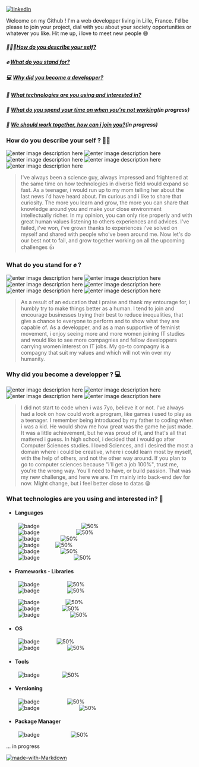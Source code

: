 [
![linkedin](https://img.shields.io/badge/Maxence_Vérité-%230077B5.svg?&style=for-the-badge&logo=linkedin&logoColor=white)
](https://www.linkedin.com/in/maxence-verite/)

Welcome on my Github ! I'm a web developper living in Lille, France. 
I'd be please to join your project, dial with you about your society opportunities or whatever you like. 
Hit me up, i love to meet new people 😄




##### 🙋🏻‍♂️[How do you describe your self?](#self)
##### ✊  [What do you stand for?](#values)
##### 💻 [Why did you become a developper?](#fieldmotivation)
##### 🧰  [What technologies are you using and interested in?](#techs)
##### 🚵 [What do you spend your time on when you're not working](#hobbies)(in progress)
##### 🤝  [We should work together, how can i join you?](#contact)(in progress)


### How do you describe your self ? 🙋‍♂️<a name="self"></a>
![enter image description here](https://img.shields.io/badge/curious-brown) ![enter image description here](https://img.shields.io/badge/sharer-blue) ![enter image description here](https://img.shields.io/badge/down_to_earth-green) ![enter image description here](https://img.shields.io/badge/sincere-purple) ![enter image description here](https://img.shields.io/badge/cheerful-yellow) 
> I've always been a science guy, always impressed and frightened at the same time on how technologies in diverse field would expand so fast. As a teenager, i would run up to my mom telling her about the last news i'd have heard about. I'm curious and i like to share that curiosity. The more you learn and grow, the more you can share that knowledge around you and make your close environment intellectually richer. In my opinion, you can only rise properly and with great human values listening to others experiences and advices. I've failed, i've won, i've grown thanks to experiences i've solved on myself and shared with people who've been around me.
Now let's do our best not to fail, and grow together working on all the upcoming challenges 👍

### What do you stand for ✊ ? <a name="values"></a>
![enter image description here](https://img.shields.io/badge/mutual_aid-brown) ![enter image description here](https://img.shields.io/badge/equal_opportunities-blue) ![enter image description here](https://img.shields.io/badge/ecology-green) ![enter image description here](https://img.shields.io/badge/education-purple) ![enter image description here](https://img.shields.io/badge/feminism-yellow) ![enter image description here](https://img.shields.io/badge/right_to_succeed-orange) 
> As a result of an education that i praise and thank my entourage for, i humbly try to make things better as a human. I tend to join and encourage businesses trying their best to reduce inequalities, that give a chance to everyone to perform and to show what they are capable of. As a developper, and as a man supportive of feminist movement, i enjoy seeing more and more women joining IT studies and would like to see more compagnies and fellow developpers carrying women interest on IT jobs.
> My go-to compagny is a compagny that suit my values and which will not win over my humanity.

### Why did you become a developper ? 💻 <a name="fieldmotivation"></a>
![enter image description here](https://img.shields.io/badge/teamwork-brown) ![enter image description here](https://img.shields.io/badge/infinite_learning-blue) ![enter image description here](https://img.shields.io/badge/creativity-green) ![enter image description here](https://img.shields.io/badge/challenge-purple) 
> 
> I did not start to code when i was 7yo, believe it or not. I've always had a look on how could work a program, like games i used to play as a teenager. I remember being introduced by my father to coding when i was a kid. He would show me how great was the game he just made. It was a little achievement, but he was proud of it, and that's all that mattered i guess.
In high school, i decided that i would go after Computer Sciences studies. I loved Sciences, and i desired the most a domain where i could be creative, where i could learn most by myself, with the help of others, and not the other way around. If you plan to go to computer sciences because "i'll get a job 100%", trust me, you're the wrong way. You'll need to have, or build passion.
   That was my new challenge, and  here we are. I'm mainly into back-end dev for now. Might change, but i feel better close to datas  😁
   
  ### What technologies are you using and interested in? 🧰 <a name="techs"></a>
*  #### Languages 

&emsp; &emsp;![badge](https://img.shields.io/badge/c%23%20-%23239120.svg?&style=for-the-badge&logo=c-sharp&logoColor=white&color=purple)&emsp;&emsp;&emsp;&emsp;&emsp;&emsp;&emsp;&emsp;![50%](https://progress-bar.dev/70)  
&emsp; &emsp;![badge](https://img.shields.io/badge/java-%23ED8B00.svg?&style=for-the-badge&logo=java&logoColor=white)&emsp;&emsp;&emsp;&emsp;&emsp;&emsp;&emsp;![50%](https://progress-bar.dev/70)   
&emsp; &emsp;![badge](https://img.shields.io/badge/javascript%20-%23323330.svg?&style=for-the-badge&logo=javascript&logoColor=%23F7DF1E)&emsp;&emsp;&emsp;&emsp;![50%](https://progress-bar.dev/60)   
&emsp; &emsp;![badge](https://img.shields.io/badge/typescript%20-%23007ACC.svg?&style=for-the-badge&logo=typescript&logoColor=white)&emsp;&emsp;&emsp;![50%](https://progress-bar.dev/40)   
&emsp; &emsp;![badge](https://img.shields.io/badge/html5%20-%23E34F26.svg?&style=for-the-badge&logo=html5&logoColor=white)&emsp;&emsp;&emsp;&emsp;![50%](https://progress-bar.dev/88)   
&emsp; &emsp;![badge](https://img.shields.io/badge/css3%20-%231572B6.svg?&style=for-the-badge&logo=css3&logoColor=white"/>)&emsp;&emsp;&emsp;&emsp;&emsp; &emsp; ![50%](https://progress-bar.dev/50)   
* #### Frameworks  - Libraries

&emsp; &emsp;![badge](https://img.shields.io/badge/dotnet-net%23239120.svg?&style=for-the-badge&logo=.net&logoColor=white&color=purple)&emsp;&emsp;&emsp;&emsp;&emsp; ![50%](https://progress-bar.dev/70)  
&emsp; &emsp;![badge](https://img.shields.io/badge/spring%20-%236DB33F.svg?&style=for-the-badge&logo=spring&logoColor=white)&emsp;&emsp;&emsp;&emsp;&emsp; ![50%](https://progress-bar.dev/40)   

&emsp; &emsp;![badge](https://img.shields.io/badge/jquery%20-%230769AD.svg?&style=for-the-badge&logo=jquery&logoColor=white)&emsp;&emsp;&emsp;&emsp;&emsp;![50%](https://progress-bar.dev/60)   
&emsp; &emsp;![badge](https://img.shields.io/badge/angular%20-%23DD0031.svg?&style=for-the-badge&logo=angular&logoColor=white)&emsp;&emsp;&emsp;&emsp; ![50%](https://progress-bar.dev/30)   
&emsp; &emsp;![badge](https://img.shields.io/badge/vuejs%20-%2335495e.svg?&style=for-the-badge&logo=vue.js&logoColor=%234FC08D)&emsp;&emsp;&emsp; &emsp; &emsp; ![50%](https://progress-bar.dev/55)   
   
  * #### OS
&emsp; &emsp;![badge](https://img.shields.io/badge/Windows%20-%23DD0031.svg?&style=for-the-badge&logo=windows&logoColor=darkblue&color=blue)&emsp;&emsp; &emsp;![50%](https://progress-bar.dev/70)   
&emsp; &emsp;![badge](https://img.shields.io/badge/Linux%20-%23DD0031.svg?&style=for-the-badge&logo=linux&logoColor=black&color=green)&emsp;&emsp;&emsp;&emsp; &emsp;![50%](https://progress-bar.dev/70)   
  * #### Tools
&emsp; &emsp;![badge](https://img.shields.io/badge/Postman%20-%23DD0031.svg?&style=for-the-badge&logo=postman&logoColor=orange&color=blue)&emsp;&emsp; &emsp;&emsp;![50%](https://progress-bar.dev/70)   
  * #### Versioning
&emsp; &emsp;![badge](https://img.shields.io/badge/github%20-%23DD0031.svg?&style=for-the-badge&logo=github&logoColor=white&color=black)&emsp;&emsp;&emsp;&emsp; &emsp;![50%](https://progress-bar.dev/70)   
&emsp; &emsp;![badge](https://img.shields.io/badge/Git%20-%23DD0031.svg?&style=for-the-badge&logo=git&logoColor=white&color=grey)&emsp;&emsp;&emsp;&emsp;&emsp;&emsp; &emsp; ![50%](https://progress-bar.dev/80)   
  * #### Package Manager
&emsp; &emsp;![badge](https://img.shields.io/badge/NPM%20-%23DD0031.svg?&style=for-the-badge&logo=npm&Color=red)&emsp;&emsp;&emsp;&emsp;&emsp;&emsp;![50%](https://progress-bar.dev/70)   


  ... in progress




[![made-with-Markdown](https://img.shields.io/badge/Made%20with-Markdown-1f425f.svg)](http://commonmark.org)
